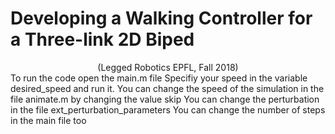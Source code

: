 # Developing a Walking Controller for a Three-link 2D Biped
<center> (Legged Robotics EPFL, Fall 2018)</center>
To run the code open the main.m file
Specifiy your speed in the variable desired_speed and run it.
You can change the speed of the simulation in the file animate.m by changing the value skip
You can change the perturbation in the file ext_perturbation_parameters
You can change the number of steps in the main file too